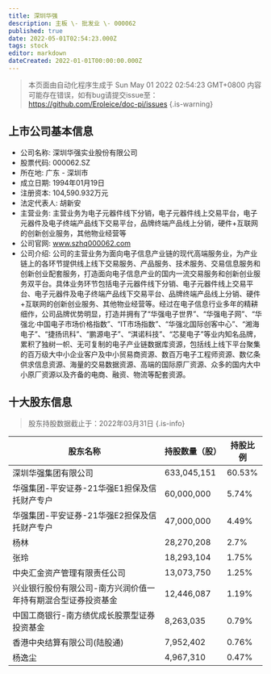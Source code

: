 ```yaml
---
title: 深圳华强
description: 主板 \- 批发业 \- 000062
published: true
date: 2022-05-01T02:54:23.000Z
tags: stock
editor: markdown
dateCreated: 2022-01-01T00:00:00.000Z
---
```


> 本页面由自动化程序生成于 Sun May 01 2022 02:54:23 GMT+0800
> 内容可能存在错误，如有bug请提交issue至：https://github.com/Eroleice/doc-pi/issues
{.is-warning}

## 上市公司基本信息
- 公司名称: 深圳华强实业股份有限公司
- 股票代码: 000062.SZ
- 所在地: 广东 - 深圳市
- 成立日期: 1994年01月19日
- 注册资本: 104,590.932万元
- 法定代表人: 胡新安
- 主营业务: 主营业务为电子元器件线下分销，电子元器件线上交易平台，电子元器件及电子终端产品线下交易平台，品牌终端产品线上分销，硬件+互联网的创新创业服务，其他物业经营等
- 公司官网: www.szhq000062.com
- 公司介绍: 公司的主营业务为面向电子信息产业链的现代高端服务业，为产业链上的各环节提供线上线下交易服务、产品服务、技术服务、交易信息服务和创新创业配套服务，打造面向电子信息产业的国内一流交易服务和创新创业服务双平台。具体业务环节包括电子元器件线下分销、电子元器件线上交易平台、电子元器件及电子终端产品线下交易平台、品牌终端产品线上分销、硬件+互联网的创新创业服务、其他物业经营等。经过在电子信息行业多年的精耕细作，公司品牌优势明显，打造并拥有了“华强电子世界”、“华强电子网”、“华强北·中国电子市场价格指数”、“IT市场指数”、“华强北国际创客中心”、“湘海电子”、“捷扬讯科”、“鹏源电子”、“淇诺科技”、“芯斐电子”等业内知名品牌，累积了独树一帜、无可复制的电子产业链数据库资源，包括线上线下平台聚集的百万级大中小企业客户及中小贸易商资源、数百万电子工程师资源、数亿条供求信息资源、海量的交易数据资源、高端的国际原厂资源、众多的国内大中小原厂资源以及齐备的电商、融资、物流等配套资源。


## 十大股东信息
> 股东持股数据截止于：2022年03月31日
{.is-info}

| 股东名称 | 持股数量（股） | 持股比例 |
| --- | --- | --- |
| 深圳华强集团有限公司 | 633,045,151 | 60.53% |
| 华强集团-平安证券-21华强E1担保及信托财产专户 | 60,000,000 | 5.74% |
| 华强集团-平安证券-21华强E2担保及信托财产专户 | 47,000,000 | 4.49% |
| 杨林 | 28,270,208 | 2.7% |
| 张玲 | 18,293,104 | 1.75% |
| 中央汇金资产管理有限责任公司 | 13,073,750 | 1.25% |
| 兴业银行股份有限公司-南方兴润价值一年持有期混合型证券投资基金 | 12,446,087 | 1.19% |
| 中国工商银行-南方绩优成长股票型证券投资基金 | 8,263,035 | 0.79% |
| 香港中央结算有限公司(陆股通) | 7,952,402 | 0.76% |
| 杨逸尘 | 4,967,310 | 0.47% |




